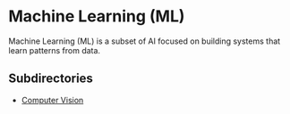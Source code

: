 # Machine Learning (ML)

Machine Learning (ML) is a subset of AI focused on building systems that learn patterns from data.

## Subdirectories
- [Computer Vision](./CV/index.md)
